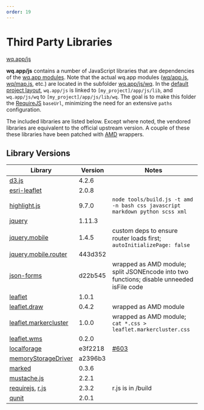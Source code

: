 ```yaml
---
order: 19
---
```


Third Party Libraries
=====================

[wq.app/js]

**wq.app/js** contains a number of JavaScript libraries that are dependencies of the [wq.app modules].  Note that the actual wq.app modules ([wq/app.js], [wq/map.js], etc.) are located in the subfolder [wq.app/js/wq].  In the [default project layout], `wq.app/js` is linked to `[my_project]/app/js/lib`, and `wq.app/js/wq` to `[my_project]/app/js/lib/wq`.  The goal is to make this folder the [RequireJS] `baseUrl`, minimizing the need for an extensive `paths` configuration.

The included libraries are listed below.  Except where noted, the vendored libraries are equivalent to the official upstream version.  A couple of these these libraries have been patched with [AMD] wrappers.

## Library Versions

Library                 |  Version  |  Notes
------------------------| --------- | -------------------------------------------
[d3.js]                 |    4.2.6  |  
[esri-leaflet]          |    2.0.8  |
[highlight.js]          |    9.7.0  |  `node tools/build.js -t amd -n bash css javascript markdown python scss xml`
[jquery]                |   1.11.3  |  
[jquery.mobile]         |    1.4.5  |  custom deps to ensure router loads first; `autoInitializePage: false`
[jquery.mobile.router]  |  443d352  |  
[json-forms]            |  d22b545  |  wrapped as AMD module; split JSONEncode into two functions; disable unneeded isFile code
[leaflet]               |    1.0.1  |
[leaflet.draw]          |    0.4.2  |  wrapped as AMD module
[leaflet.markercluster] |    1.0.0  |  wrapped as AMD module; `cat *.css > leaflet.markercluster.css`
[leaflet.wms]           |    0.2.0  | 
[localforage]           |  e3f2218  | [#603]
[memoryStorageDriver]   |  a2396b3  |
[marked]                |    0.3.6  |  
[mustache.js]           |    2.2.1  |  
[requirejs], [r.js]     |    2.3.2  |  r.js is in /build
[qunit]                 |    2.0.1  |

[wq.app/js]:             https://github.com/wq/wq.app/blob/master/js
[wq.app modules]:        https://wq.io/docs/app
[wq.app/js/wq]:          https://github.com/wq/wq.app/blob/master/js/wq
[AMD]:                   https://wq.io/docs/amd
[d3.js]:                 https://d3js.org
[esri-leaflet]:          https://esri.github.io/esri-leaflet
[highlight.js]:          https://highlightjs.org/
[jquery]:                https://jquery.com/
[jquery.mobile]:         https://jquerymobile.com/
[jquery.mobile.router]:  https://github.com/azicchetti/jquerymobile-router
[json-forms]:            https://github.com/cezary/JSONForms
[leaflet]:               http://leafletjs.com/
[leaflet.draw]:          https://github.com/Leaflet/Leaflet.draw
[#596]:                  https://github.com/Leaflet/Leaflet.draw/pull/596
[leaflet.markercluster]: https://github.com/Leaflet/Leaflet.markercluster
[leaflet.wms]:           https://github.com/heigeo/leaflet.wms
[localforage]:           https://localforage.github.io/localForage/
[memoryStorageDriver]:   https://github.com/localForage/localForage-memoryStorageDriver
[#603]:                  https://github.com/localForage/localForage/pull/603
[marked]:                https://github.com/chjj/marked
[mustache.js]:           http://mustache.github.io/
[requirejs]:             http://requirejs.org
[r.js]:                  https://github.com/jrburke/r.js
[qunit]:                 https://qunitjs.com/
[default project layout]: https://github.com/wq/wq-django-template
[wq/app.js]:             https://wq.io/docs/app-js
[wq/map.js]:             https://wq.io/docs/map-js
